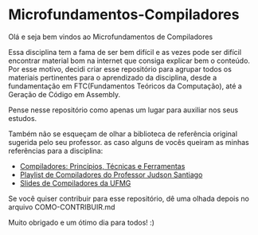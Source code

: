 # Microfundamentos-Compiladores

Olá e seja bem vindos ao Microfundamentos de Compiladores

Essa disciplina tem a fama de ser bem difícil e as vezes pode ser difícil encontrar material bom
na internet que consiga explicar bem o conteúdo. Por esse motivo, decidi criar esse repositório para 
agrupar todos os materiais pertinentes para o aprendizado da disciplina, desde a fundamentação em FTC(Fundamentos
Teóricos da Computação), até a Geração de Código em Assembly.

Pense nesse repositório como apenas um lugar para auxiliar nos seus estudos. 

Também não se esqueçam de olhar a biblioteca de referência original sugerida pelo seu professor. as caso alguns de vocês queiram as minhas referências para a disciplina:
- [Compiladores: Princípios, Técnicas e Ferramentas](https://www.amazon.com.br/Compiladores-Princ%C3%ADpios-T%C3%A9cnicas-Alfred-Aho/dp/8521610572)
- [Playlist de Compiladores do Professor Judson Santiago](https://www.youtube.com/playlist?list=PLX6Nyaq0ebfhI396WlWN6WlBm-tp7vDtV)
- [Slides de Compiladores da UFMG](https://homepages.dcc.ufmg.br/~bigonha/Cursos/comp-slides-p4.pdf)

Se você quiser contribuir para esse repositório, dê uma olhada depois no arquivo COMO-CONTRIBUIR.md

Muito obrigado e um ótimo dia para todos! :)
